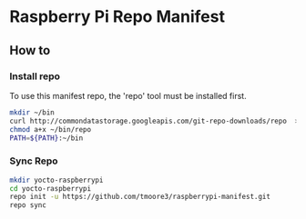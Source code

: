 # Raspberry Pi Repo Manifest

## How to

### Install repo

To use this manifest repo, the 'repo' tool must be installed first.

```bash
mkdir ~/bin
curl http://commondatastorage.googleapis.com/git-repo-downloads/repo  > ~/bin/repo
chmod a+x ~/bin/repo
PATH=${PATH}:~/bin
```

### Sync Repo

```bash
mkdir yocto-raspberrypi
cd yocto-raspberrypi
repo init -u https://github.com/tmoore3/raspberrypi-manifest.git
repo sync
```
